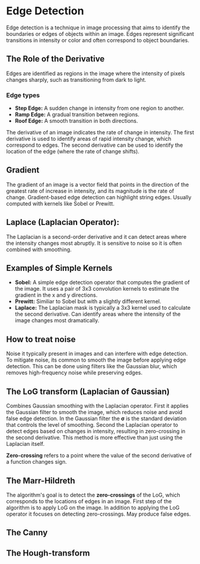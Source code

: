 # Edge Detection
Edge detection is a technique in image processing that aims to identify the boundaries or edges of objects within an image. Edges represent significant transitions in intensity or color and often correspond to object boundaries.

## The Role of the Derivative
Edges are identified as regions in the image where the intensity of pixels changes sharply, such as transitioning from dark to light.

### Edge types
- **Step Edge:** A sudden change in intensity from one region to another.
- **Ramp Edge:** A gradual transition between regions.
- **Roof Edge:** A smooth transition in both directions.

The derivative of an image indicates the rate of change in intensity. The first derivative is used to identify areas of rapid intensity change, which correspond to edges. The second derivative can be used to identify the location of the edge (where the rate of change shifts).

## Gradient
The gradient of an image is a vector field that points in the direction of the greatest rate of increase in intensity, and its magnitude is the rate of change. Gradient-based  edge detection can highlight string edges. Usually computed with kernels like Sobel or Prewitt.

## Laplace (Laplacian Operator):
The Laplacian is a second-order derivative and it can detect areas where the intensity changes most abruptly. It is sensitive to noise so it is often combined with smoothing.

## Examples of Simple Kernels
- **Sobel:** A simple edge detection operator that computes the gradient of the image. It uses a pair of 3x3 convolution kernels to estimate the gradient in the x and y directions.
- **Prewitt:** Similiar to Sobel but with a slightly different kernel.
- **Laplace:** The Laplacian mask is typically a 3x3 kernel used to calculate the second derivative. Can identify areas where the intensity of the image changes most dramatically.

## How to treat noise
Noise it typically present in images and can interfere with edge detection. To mitigate noise, its common to smooth the image before applying edge detection. This can be done using filters like the Gaussian blur, which removes high-frequency noise while preserving edges.

## The LoG transform (Laplacian of Gaussian)
Combines Gaussian smoothing with the Laplacian operator. First it applies the Gaussian filter to smooth the image, which reduces noise and avoid false edge detection. In the Gaussian filter the **σ** is the standard deviation that controls the level of smoothing. Second the Laplacian operator to detect edges based on changes in intensity, resulting in zero-crossing in the second derivative. This method is more effective than just using the Laplacian itself.

**Zero-crossing** refers to a point where the value of the second derivative of a function changes sign.

## The Marr-Hildreth
The algorithm's goal is to detect the **zero-crossings** of the LoG, which corresponds to the locations of edges in an image. First step of the algorithm is to apply LoG on the image. In addition to applying the LoG operator it focuses on detecting zero-crossings. May produce false edges.

## The Canny

## The Hough-transform
